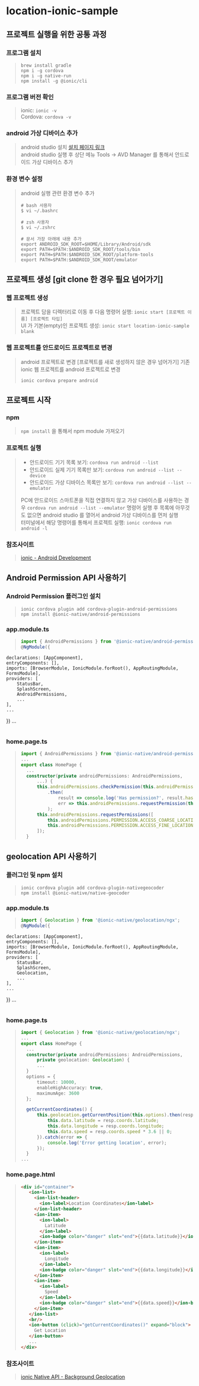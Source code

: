 # location-ionic-sample

## 프로젝트 실행을 위한 공통 과정
### 프로그램 설치
> ```shell
> brew install gradle
> npm i -g cordova
> npm i -g native-run
> npm install -g @ionic/cli
> ```

### 프로그램 버전 확인
> ionic: `ionic -v`  
> Cordova: `cordova -v`  

### android 가상 디바이스 추가  
> android studio 설치 [설치 페이지 링크](https://developer.android.com/studio)   
> android studio 실행 후 상단 메뉴 Tools -> AVD Manager 를 통해서 안드로이드 가상 디바이스 추가

### 환경 변수 설정
> android 실행 관련 환경 변수 추가
> ```shell
> # bash 사용자
> $ vi ~/.bashrc
> 
> # zsh 사용자
> $ vi ~/.zshrc
> 
> # 문서 가장 아래에 내용 추가
> export ANDROID_SDK_ROOT=$HOME/Library/Android/sdk
> export PATH=$PATH:$ANDROID_SDK_ROOT/tools/bin
> export PATH=$PATH:$ANDROID_SDK_ROOT/platform-tools
> export PATH=$PATH:$ANDROID_SDK_ROOT/emulator
> ```

## 프로젝트 생성 [git clone 한 경우 필요 넘어가기]
### 웹 프로젝트 생성 
> 프로젝트 담을 디렉터리로 이동 후 다음 명령어 실행: `ionic start [프로젝트 이름] [프로젝트 타입]`  
> UI 가 기본(empty)인 프로젝트 생성: `ionic start location-ionic-sample blank`  

### 웹 프로젝트를 안드로이드 프로젝트로 변경
> android 프로젝트로 변경 [프로젝트를 새로 생성하지 않은 경우 넘어가기]
> 기존 ionic 웹 프로젝트를 android 프로젝트로 변경
> ```shell
> ionic cordova prepare android
> ```

## 프로젝트 시작
### npm 
> `npm install` 을 통해서 npm module 가져오기

### 프로젝트 실행
> * 안드로이드 기기 목록 보기: `cordova run android --list`   
> * 안드로이드 실제 기기 목록만 보기: `cordova run android --list --device`  
> * 안드로이드 가상 디바이스 목록만 보기: `cordova run android --list --emulator`  
> 
> PC에 안드로이드 스마트폰을 직접 연결하지 않고 가상 디바이스를 사용하는 경우 `cordova run android --list --emulator` 명령어 실행 후 목록에 아무것도 없으면
> android studio 를 열어서 android 가상 디바이스를 먼저 실행  
> 터미널에서 해당 명령어를 통해서 프로젝트 실행: `ionic cordova run android -l`  

### 참조사이트
> [ionic - Android Development](https://ionicframework.com/docs/developing/android)


## Android Permission API 사용하기
### Android Permission 플러그인 설치
> ```shell
> ionic cordova plugin add cordova-plugin-android-permissions
> npm install @ionic-native/android-permissions
> ```

### app.module.ts
> ```typescript
> import { AndroidPermissions } from '@ionic-native/android-permissions/ngx';
> @NgModule({
    declarations: [AppComponent],
    entryComponents: [],
    imports: [BrowserModule, IonicModule.forRoot(), AppRoutingModule, FormsModule],
    providers: [
        StatusBar,
        SplashScreen,
        AndroidPermissions,
        ...
    ],
    ...
})
...
> ```

### home.page.ts
> ```typescript
> import { AndroidPermissions } from '@ionic-native/android-permissions/ngx';
> ...
> export class HomePage {
>   ...
>   constructor(private androidPermissions: AndroidPermissions,
>       ...) {
>       this.androidPermissions.checkPermission(this.androidPermissions.PERMISSION.ACCESS_FINE_LOCATION)
>           .then(
>               result => console.log('Has permission?', result.hasPermission),
>               err => this.androidPermissions.requestPermission(this.androidPermissions.PERMISSION.ACCESS_FINE_LOCATION)
>           );
>       this.androidPermissions.requestPermissions([
>           this.androidPermissions.PERMISSION.ACCESS_COARSE_LOCATION,
>           this.androidPermissions.PERMISSION.ACCESS_FINE_LOCATION
>       ]);
>   }
> ```

## geolocation API 사용하기
### 플러그인 및 npm 설치
> ```shell
> ionic cordova plugin add cordova-plugin-nativegeocoder
> npm install @ionic-native/native-geocoder
> ```

### app.module.ts
> ```typescript
> import { Geolocation } from '@ionic-native/geolocation/ngx';
> @NgModule({
    declarations: [AppComponent],
    entryComponents: [],
    imports: [BrowserModule, IonicModule.forRoot(), AppRoutingModule, FormsModule],
    providers: [
        StatusBar,
        SplashScreen,
        Geolocation,
        ...
    ],
    ...
})
...
> ```

### home.page.ts
> ```typescript
> import { Geolocation } from '@ionic-native/geolocation/ngx';
> ...
> export class HomePage {
>   ...
>   constructor(private androidPermissions: AndroidPermissions,
>       private geolocation: Geolocation) {
>       ...
>   }
>   options = {
>       timeout: 10000,
>       enableHighAccuracy: true,
>       maximumAge: 3600
>   };
>
>   getCurrentCoordinates() {
>       this.geolocation.getCurrentPosition(this.options).then(resp => {
>           this.data.latitude = resp.coords.latitude;
>           this.data.longitude = resp.coords.longitude;
>           this.data.speed = resp.coords.speed * 3.6 || 0;
>       }).catch(error => {
>           console.log('Error getting location', error);
>       });
>   }
> ...
> ```

### home.page.html
> ```html
> <div id="container">
>    <ion-list>
>      <ion-list-header>
>        <ion-label>Location Coordinates</ion-label>
>      </ion-list-header>
>      <ion-item>
>        <ion-label>
>          Latitude
>        </ion-label>
>        <ion-badge color="danger" slot="end">{{data.latitude}}</ion-badge>
>      </ion-item>
>      <ion-item>
>        <ion-label>
>          Longitude
>        </ion-label>
>        <ion-badge color="danger" slot="end">{{data.longitude}}</ion-badge>
>      </ion-item>
>      <ion-item>
>        <ion-label>
>          Speed
>        </ion-label>
>        <ion-badge color="danger" slot="end">{{data.speed}}</ion-badge>
>      </ion-item>
>    </ion-list>
>    <br/>
>    <ion-button (click)="getCurrentCoordinates()" expand="block">
>      Get Location
>    </ion-button>
>    ...
> </div>
> ```

### 참조사이트
> [ionic Native API - Background Geolocation](https://ionicframework.com/docs/native/background-geolocation)
